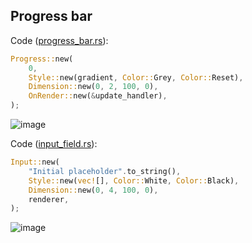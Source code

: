 ## Progress bar

Code ([progress_bar.rs](./progress_bar.rs)): 

```rust
Progress::new(
    0,
    Style::new(gradient, Color::Grey, Color::Reset),
    Dimension::new(0, 2, 100, 0),
    OnRender::new(&update_handler),
);
```

![image](https://user-images.githubusercontent.com/6108922/196055972-9af622ae-d5cc-48fb-b7a5-504a954ec9bf.png)


Code ([input_field.rs](./input_field.rs)): 

```rust
Input::new(
    "Initial placeholder".to_string(),
    Style::new(vec![], Color::White, Color::Black),
    Dimension::new(0, 4, 100, 0),
    renderer,
);
```

![image](https://user-images.githubusercontent.com/6108922/198144900-4582f5b7-4e16-4274-92e8-ab816910e2fe.png)